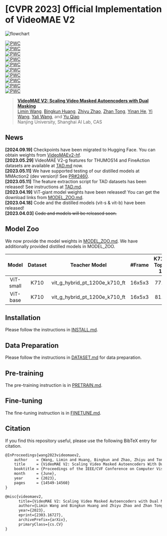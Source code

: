 

# [CVPR 2023] Official Implementation of VideoMAE V2

![flowchart](misc/VideoMAEv2_flowchart.png)

[![PWC](https://img.shields.io/endpoint.svg?url=https://paperswithcode.com/badge/videomae-v2-scaling-video-masked-autoencoders/spatio-temporal-action-localization-on-ava)](https://paperswithcode.com/sota/spatio-temporal-action-localization-on-ava?p=videomae-v2-scaling-video-masked-autoencoders)<br>
[![PWC](https://img.shields.io/endpoint.svg?url=https://paperswithcode.com/badge/videomae-v2-scaling-video-masked-autoencoders/action-recognition-on-ava-v2-2)](https://paperswithcode.com/sota/action-recognition-on-ava-v2-2?p=videomae-v2-scaling-video-masked-autoencoders)<br>
[![PWC](https://img.shields.io/endpoint.svg?url=https://paperswithcode.com/badge/videomae-v2-scaling-video-masked-autoencoders/temporal-action-localization-on-fineaction)](https://paperswithcode.com/sota/temporal-action-localization-on-fineaction?p=videomae-v2-scaling-video-masked-autoencoders)<br>
[![PWC](https://img.shields.io/endpoint.svg?url=https://paperswithcode.com/badge/videomae-v2-scaling-video-masked-autoencoders/action-recognition-in-videos-on-hmdb-51)](https://paperswithcode.com/sota/action-recognition-in-videos-on-hmdb-51?p=videomae-v2-scaling-video-masked-autoencoders)<br>
[![PWC](https://img.shields.io/endpoint.svg?url=https://paperswithcode.com/badge/videomae-v2-scaling-video-masked-autoencoders/temporal-action-localization-on-thumos14)](https://paperswithcode.com/sota/temporal-action-localization-on-thumos14?p=videomae-v2-scaling-video-masked-autoencoders)<br>
[![PWC](https://img.shields.io/endpoint.svg?url=https://paperswithcode.com/badge/videomae-v2-scaling-video-masked-autoencoders/action-recognition-in-videos-on-ucf101)](https://paperswithcode.com/sota/action-recognition-in-videos-on-ucf101?p=videomae-v2-scaling-video-masked-autoencoders)<br>
[![PWC](https://img.shields.io/endpoint.svg?url=https://paperswithcode.com/badge/videomae-v2-scaling-video-masked-autoencoders/action-recognition-in-videos-on-something-1)](https://paperswithcode.com/sota/action-recognition-in-videos-on-something-1?p=videomae-v2-scaling-video-masked-autoencoders)<br>
[![PWC](https://img.shields.io/endpoint.svg?url=https://paperswithcode.com/badge/videomae-v2-scaling-video-masked-autoencoders/action-recognition-in-videos-on-something)](https://paperswithcode.com/sota/action-recognition-in-videos-on-something?p=videomae-v2-scaling-video-masked-autoencoders)<br>
[![PWC](https://img.shields.io/endpoint.svg?url=https://paperswithcode.com/badge/videomae-v2-scaling-video-masked-autoencoders/action-classification-on-kinetics-400)](https://paperswithcode.com/sota/action-classification-on-kinetics-400?p=videomae-v2-scaling-video-masked-autoencoders)<br>
[![PWC](https://img.shields.io/endpoint.svg?url=https://paperswithcode.com/badge/videomae-v2-scaling-video-masked-autoencoders/action-classification-on-kinetics-600)](https://paperswithcode.com/sota/action-classification-on-kinetics-600?p=videomae-v2-scaling-video-masked-autoencoders)<br>

> [**VideoMAE V2: Scaling Video Masked Autoencoders with Dual Masking**](https://arxiv.org/abs/2303.16727)<br>
> [Limin Wang](http://wanglimin.github.io/), [Bingkun Huang](https://github.com/congee524), [Zhiyu Zhao](https://github.com/JerryFlymi), [Zhan Tong](https://scholar.google.com/citations?user=6FsgWBMAAAAJ), [Yinan He](https://dblp.org/pid/93/7763.html), [Yi Wang](https://scholar.google.com.hk/citations?hl=zh-CN&user=Xm2M8UwAAAAJ), [Yali Wang](https://scholar.google.com/citations?user=hD948dkAAAAJ), and [Yu Qiao](https://scholar.google.com/citations?user=gFtI-8QAAAAJ&hl)<br>
> Nanjing University, Shanghai AI Lab, CAS<br>

## News
**[2024.09.19]** Checkpoints have been migrated to Hugging Face. You can obtain weights from [VideoMAEv2-hf](https://huggingface.co/OpenGVLab/VideoMAE2/tree/main).<br>
**[2023.05.29]** VideoMAE V2-g features for THUMOS14 and FineAction datasets are available at [TAD.md](docs/TAD.md) now.<br>
**[2023.05.11]** We have supported testing of our distilled models at MMAction2 (dev version)! See [PR#2460](https://github.com/open-mmlab/mmaction2/pull/2460).<br>
**[2023.05.11]** The feature extraction script for TAD datasets has been released! See instructions at [TAD.md](docs/TAD.md).<br>
**[2023.04.19]** ViT-giant model weights have been released! You can get the download links from [MODEL_ZOO.md](docs/MODEL_ZOO.md).<br>
**[2023.04.18]** Code and the distilled models (vit-s & vit-b) have been released!<br>
**[2023.04.03]** ~~Code and models will be released soon.~~<br>


## Model Zoo

We now provide the model weights in [MODEL_ZOO.md](docs/MODEL_ZOO.md). We have additionally provided distilled models in MODEL_ZOO.

|  Model  | Dataset | Teacher Model | \#Frame | K710 Top-1 | K400 Top-1 | K600 Top-1 |
| :-----: | :-----: | :-----------: | :-----: | :--------: | :--------: | :--------: |
| ViT-small | K710 | vit_g_hybrid_pt_1200e_k710_ft | 16x5x3 | 77.6 | 83.7 | 83.1 |
| ViT-base | K710 | vit_g_hybrid_pt_1200e_k710_ft | 16x5x3 | 81.5 | 86.6 | 85.9 |

## Installation

Please follow the instructions in [INSTALL.md](docs/INSTALL.md).

## Data Preparation

Please follow the instructions in [DATASET.md](docs/DATASET.md) for data preparation.

## Pre-training

The pre-training instruction is in [PRETRAIN.md](docs/PRETRAIN.md).

## Fine-tuning

The fine-tuning instruction is in [FINETUNE.md](docs/FINETUNE.md).

## Citation

If you find this repository useful, please use the following BibTeX entry for citation.

```latex
@InProceedings{wang2023videomaev2,
    author    = {Wang, Limin and Huang, Bingkun and Zhao, Zhiyu and Tong, Zhan and He, Yinan and Wang, Yi and Wang, Yali and Qiao, Yu},
    title     = {VideoMAE V2: Scaling Video Masked Autoencoders With Dual Masking},
    booktitle = {Proceedings of the IEEE/CVF Conference on Computer Vision and Pattern Recognition (CVPR)},
    month     = {June},
    year      = {2023},
    pages     = {14549-14560}
}

@misc{videomaev2,
      title={VideoMAE V2: Scaling Video Masked Autoencoders with Dual Masking},
      author={Limin Wang and Bingkun Huang and Zhiyu Zhao and Zhan Tong and Yinan He and Yi Wang and Yali Wang and Yu Qiao},
      year={2023},
      eprint={2303.16727},
      archivePrefix={arXiv},
      primaryClass={cs.CV}
}
```
